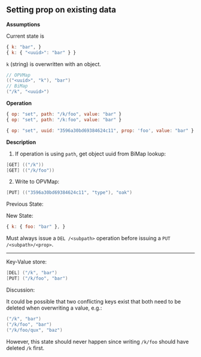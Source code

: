 ## Setting prop on existing data

**Assumptions**

Current state is

```js
{ k: "bar", }
{ k: { "<uuid>": "bar" } }
```

`k` (string) is overwritten with an object.

```cs
// OPVMap
(("<uuid>", "k"), "bar")
// BiMap
("/k", "<uuid>")
```

**Operation**

```js
{ op: "set", path: "/k/foo", value: "bar" }
{ op: "set", path: "/k:foo", value: "bar" }
```

```js
{ op: "set", uuid: "3596a30bd69384624c11", prop: 'foo', value: "bar" }
```

**Description**

1. If operation is using `path`, get object uuid from BiMap lookup:

```cs
[GET] (("/k"))
[GET] (("/k/foo"))
```

2. Write to OPVMap:

```cs
[PUT] (("3596a30bd69384624c11", "type"), "oak")
```

Previous State:

New State:

```js
{ k: { foo: "bar" }, }
```

Must always issue a `DEL /<subpath>` operation before issuing a `PUT /<subpath>/<prop>`.

---

Key-Value store:

```cs
[DEL] ("/k", "bar")
[PUT] ("/k/foo", "bar")
```

Discussion:

It could be possible that two conflicting keys exist that both need to be deleted when overwriting a value, e.g.:

```cs
("/k", "bar")
("/k/foo", "bar")
("/k/foo/qux", "baz")
```

However, this state should never happen since writing `/k/foo` should have deleted `/k` first.
